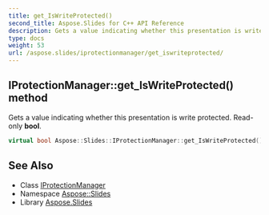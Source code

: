 ```yaml
---
title: get_IsWriteProtected()
second_title: Aspose.Slides for C++ API Reference
description: Gets a value indicating whether this presentation is write protected. Read-only bool.
type: docs
weight: 53
url: /aspose.slides/iprotectionmanager/get_iswriteprotected/
---
```

## IProtectionManager::get_IsWriteProtected() method


Gets a value indicating whether this presentation is write protected. Read-only **bool**.

```cpp
virtual bool Aspose::Slides::IProtectionManager::get_IsWriteProtected()=0
```

## See Also

* Class [IProtectionManager](../)
* Namespace [Aspose::Slides](../../)
* Library [Aspose.Slides](../../../)